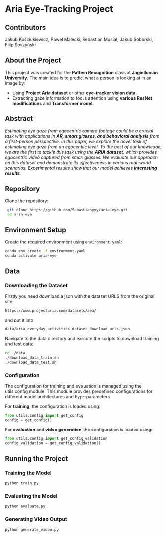 # Aria Eye-Tracking Project
## Contributors
Jakub Kościukiewicz, Paweł Małecki, Sebastian Musiał, Jakub Soborski, Filip Soszyński
## About the Project
This project was created for the **Pattern Recognition** class at **Jagiellonian University**. The main idea is to predict what a person is looking at in an image by:
- Using **Project Aria dataset** or other **eye-tracker vision data**.
- Extracting gaze information to focus attention using **various ResNet modifications** and **Transformer model**.

## Abstract
*Estimating eye gaze from egocentric camera footage could be a crucial task with applications in **AR, smart glasses, and behavioral analysis** from a first-person perspective. In this paper, we explore the novel task of estimating eye gaze from an egocentric level. To the best of our knowledge, we are the first to tackle this task using the **ARIA dataset**, which provides egocentric video captured from smart glasses. We evaluate our approach on this dataset and demonstrate its effectiveness in various real-world scenarios. Experimental results show that our model achieves **interesting results**.*

## Repository
Clone the repository:
```sh
 git clone https://github.com/Sebastianyyy/aria-eye.git
 cd aria-eye
```

## Environment Setup
Create the required environment using `environment.yaml`:
```sh
conda env create -f environment.yaml
conda activate aria-eye
```

## Data
### Downloading the Dataset
Firstly you need download a json with the dataset URLS from the original site: 
```sh
https://www.projectaria.com/datasets/aea/
```
and put it into
```sh
data/aria_everyday_activities_dataset_download_urls.json
```
Navigate to the data directory and execute the scripts to download training and test data:
```sh
cd ./data
./download_data_train.sh
./download_data_test.sh
```

### Configuration

The configuration for training and evaluation is managed using the utils.config module. This module provides predefined configurations for different model architectures and hyperparameters.

For **training**, the configuration is loaded using:
```py
from utils.config import get_config
config = get_config()
```
For **evaluation** and **video generation**, the configuration is loaded using:
```py
from utils.config import get_config_validation
config_validation = get_config_validation()
```

## Running the Project
### Training the Model
```sh
python train.py
```

### Evaluating the Model
```sh
python evaluate.py
```

### Generating Video Output
```sh
python generate_video.py
```
